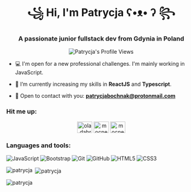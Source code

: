 <h1 align="center">꧁ Hi, I'm Patrycja ʕ•ᴥ• ʔ ꧂</h1>
<h3 align="center">A passionate junior fullstack dev from Gdynia in Poland</h3>

<div align="center">
<img src="https://komarev.com/ghpvc/?username=PatrycjaBochnak&style=flat-square&color=green" alt="Patrycja's Profile Views"/>

</div>

- 💻 I'm open for a new professional challenges. I'm mainly working in JavaScript.

- 🥷 I’m currently increasing my skills in **ReactJS** and **Typescript**.

- 📩 Open to contact with you: **patrycjabochnak@protonmail.com**

<h3 align="left">Hit me up:</h3>
<p align="center">
<a href="https://fb.com/patkaoverdosee" target="blank"><img align="center" src="https://raw.githubusercontent.com/rahuldkjain/github-profile-readme-generator/master/src/images/icons/Social/facebook.svg" alt="ola.dabrowska.982" height="30" width="40" /></a>
<a href="https://instagram.com/doseofpatka" target="blank"><img align="center" src="https://raw.githubusercontent.com/rahuldkjain/github-profile-readme-generator/master/src/images/icons/Social/instagram.svg" alt="mocnezarcie" height="30" width="40" /></a>
<a href="https://www.linkedin.com/in/patrycja-bochnak-779a931a7/" target="blank"> <img align="center" src="https://raw.githubusercontent.com/rahuldkjain/github-profile-readme-generator/master/src/images/icons/Social/linkedin.svg" alt="mocnezarcie" height="30" width="40" /> </a>
</p>

<h3 align="left">Languages and tools:</h3>

  ![JavaScript](https://img.shields.io/badge/-JavaScript-black?style=flat-square&logo=javascript) ![Bootstrap](https://img.shields.io/badge/-Bootstrap-563D7C?style=flat-square&logo=bootstrap) ![Git](https://img.shields.io/badge/-Git-black?style=flat-square&logo=git) ![GitHub](https://img.shields.io/badge/-GitHub-181717?style=flat-square&logo=github) ![HTML5](https://img.shields.io/badge/-HTML5-E34F26?style=flat-square&logo=html5&logoColor=white) ![CSS3](https://img.shields.io/badge/-CSS3-1572B6?style=flat-square&logo=css3)
  

<p><img align="left" src="https://github-readme-stats.vercel.app/api/top-langs?username=patrycjabochnak&show_icons=true&locale=en&layout=compact" alt="patrycja" /></p>

<p>&nbsp;<img align="center" src="https://github-readme-stats.vercel.app/api?username=patrycjabochnak&show_icons=true&locale=en" alt="patrycja" /></p>

<p><img align="center" src="https://github-readme-streak-stats.herokuapp.com/?user=patrycjabochnak" alt="patrycja" /></p>
